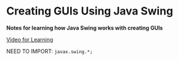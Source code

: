 # Creating GUIs Using Java Swing <br> 
**Notes for learning how Java Swing works with creating GUIs** 

[Video for Learning](https://www.youtube.com/watch?v=Kmgo00avvEw)

NEED TO IMPORT: `javax.swing.*;`
 

